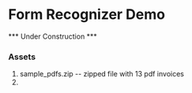 # Form Recognizer Demo

*** Under Construction ***

### Assets
1. sample_pdfs.zip -- zipped file with 13 pdf invoices
2. 
